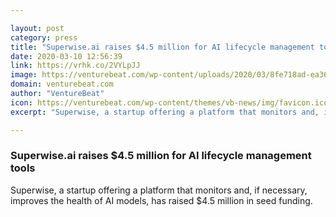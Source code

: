 ```yaml
---

layout: post
category: press
title: "Superwise.ai raises $4.5 million for AI lifecycle management tools"
date: 2020-03-10 12:56:39
link: https://vrhk.co/2VYLpJJ
image: https://venturebeat.com/wp-content/uploads/2020/03/8fe718ad-ea36-411f-8da2-44c67e3f7507-e1583441535105.png?w=1200&strip=all
domain: venturebeat.com
author: "VentureBeat"
icon: https://venturebeat.com/wp-content/themes/vb-news/img/favicon.ico
excerpt: "Superwise, a startup offering a platform that monitors and, if necessary, improves the health of AI models, has raised $4.5 million in seed funding."

---
```


### Superwise.ai raises $4.5 million for AI lifecycle management tools

Superwise, a startup offering a platform that monitors and, if necessary, improves the health of AI models, has raised $4.5 million in seed funding.